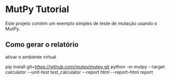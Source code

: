 # MutPy Tutorial

Este projeto contém um exemplo simples de teste de mutação usando o MutPy.

## Como gerar o relatório 
ativar o ambiente virtual

pip install git+https://github.com/mutpy/mutpy.git
python -m mutpy --target calculator --unit-test test_calculator --report html --report-html report

